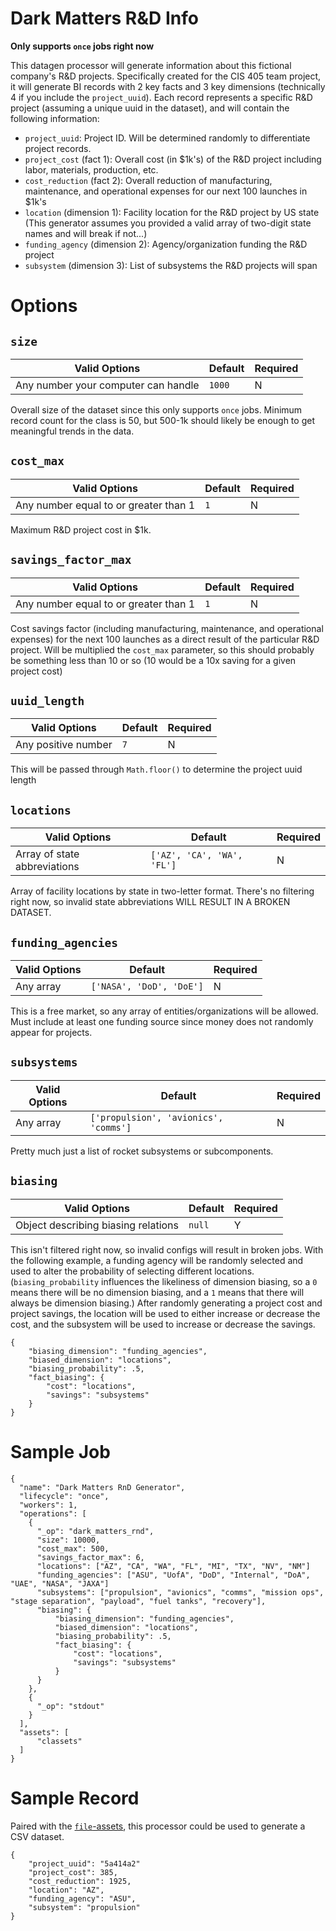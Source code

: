 # Dark Matters R&D Info

**Only supports `once` jobs right now**

This datagen processor will generate information about this fictional company's R&D projects. Specifically created for the CIS 405 team project, it will generate BI records with 2 key facts and 3 key dimensions (technically 4 if you include the `project_uuid`). Each record represents a specific R&D project (assuming a unique uuid in the dataset), and will contain the following information:  

- `project_uuid`: Project ID. Will be determined randomly to differentiate project records.  
- `project_cost` (fact 1): Overall cost (in $1k's) of the R&D project including labor, materials, production, etc.  
- `cost_reduction` (fact 2): Overall reduction of manufacturing, maintenance, and operational expenses for our next 100 launches in $1k's  
- `location` (dimension 1): Facility location for the R&D project by US state (This generator assumes you provided a valid array of two-digit state names and will break if not...)  
- `funding_agency` (dimension 2): Agency/organization funding the R&D project  
- `subsystem` (dimension 3): List of subsystems the R&D projects will span  

# Options

## `size`

| Valid Options | Default | Required |
| ----------- | ------- | -------- |
| Any number your computer can handle | `1000` | N |  

Overall size of the dataset since this only supports `once` jobs. Minimum record count for the class is 50, but 500-1k should likely be enough to get meaningful trends in the data.

## `cost_max`

| Valid Options | Default | Required |
| ----------- | ------- | -------- |
| Any number equal to or greater than 1 | `1` | N |  

Maximum R&D project cost in $1k.

## `savings_factor_max`

| Valid Options | Default | Required |
| ----------- | ------- | -------- |
| Any number equal to or greater than 1 | `1` | N |  

Cost savings factor (including manufacturing, maintenance, and operational expenses) for the next 100 launches as a direct result of the particular R&D project. Will be multiplied the `cost_max` parameter, so this should probably be something less than 10 or so (10 would be a 10x saving for a given project cost)

## `uuid_length`

| Valid Options | Default | Required |
| ----------- | ------- | -------- |
| Any positive number | `7` | N |  

This will be passed through `Math.floor()` to determine the project uuid length


## `locations`

| Valid Options | Default | Required |
| ----------- | ------- | -------- |
| Array of state abbreviations | `['AZ', 'CA', 'WA', 'FL']` | N |  

Array of facility locations by state in two-letter format. There's no filtering  right now, so invalid state abbreviations WILL RESULT IN A BROKEN DATASET.


## `funding_agencies`

| Valid Options | Default | Required |
| ----------- | ------- | -------- |
| Any array | `['NASA', 'DoD', 'DoE']` | N |  

This is a free market, so any array of entities/organizations will be allowed. Must include at least one funding source since money does not randomly appear for projects.


## `subsystems`

| Valid Options | Default | Required |
| ----------- | ------- | -------- |
| Any array | `['propulsion', 'avionics', 'comms']` | N |  

Pretty much just a list of rocket subsystems or subcomponents.


## `biasing`

| Valid Options | Default | Required |
| ----------- | ------- | -------- |
| Object describing biasing relations | `null` | Y |  

This isn't filtered right now, so invalid configs will result in broken jobs. With the following example, a funding agency will be randomly selected and used to alter the probability of selecting different locations. (`biasing_probability` influences the likeliness of dimension biasing, so a `0` means there will be no dimension biasing, and a `1` means that there will always be dimension biasing.) After randomly generating a project cost and project savings, the location will be used to either increase or decrease the cost, and the subsystem will be used to increase or decrease the savings.  

```
{
    "biasing_dimension": "funding_agencies",
    "biased_dimension": "locations",
    "biasing_probability": .5,
    "fact_biasing": {
        "cost": "locations",
        "savings": "subsystems"
    }
}
```

# Sample Job

```
{
  "name": "Dark Matters RnD Generator",
  "lifecycle": "once",
  "workers": 1,
  "operations": [
    {
      "_op": "dark_matters_rnd",
      "size": 10000,
      "cost_max": 500,
      "savings_factor_max": 6,
      "locations": ["AZ", "CA", "WA", "FL", "MI", "TX", "NV", "NM"]
      "funding_agencies": ["ASU", "UofA", "DoD", "Internal", "DoA", "UAE", "NASA", "JAXA"]
      "subsystems": ["propulsion", "avionics", "comms", "mission ops", "stage separation", "payload", "fuel tanks", "recovery"],
      "biasing": {
          "biasing_dimension": "funding_agencies",
          "biased_dimension": "locations",
          "biasing_probability": .5,
          "fact_biasing": {
              "cost": "locations",
              "savings": "subsystems"
          }
      }
    },
    {
      "_op": "stdout"
    }
  ],
  "assets": [
      "classets"
  ]
}
```

# Sample Record

Paired with the [`file`-assets](https://github.com/terascope/file-assets), this processor could be used to generate a CSV dataset.

```
{
    "project_uuid": "5a414a2"
    "project_cost": 385,
    "cost_reduction": 1925,
    "location": "AZ",
    "funding_agency": "ASU",
    "subsystem": "propulsion"
}
```
